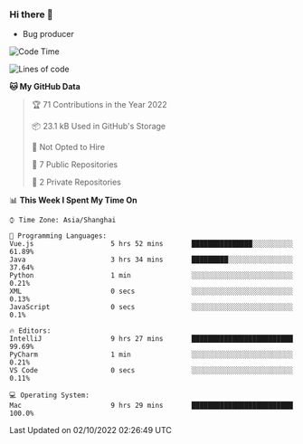 ### Hi there 👋
* Bug producer
<!--START_SECTION:waka-->
![Code Time](http://img.shields.io/badge/Code%20Time-726%20hrs-blue)

![Lines of code](https://img.shields.io/badge/From%20Hello%20World%20I%27ve%20Written-32%20Thousand%20lines%20of%20code-blue)

**🐱 My GitHub Data** 

> 🏆 71 Contributions in the Year 2022
 > 
> 📦 23.1 kB Used in GitHub's Storage 
 > 
> 🚫 Not Opted to Hire
 > 
> 📜 7 Public Repositories 
 > 
> 🔑 2 Private Repositories  
 > 
📊 **This Week I Spent My Time On** 

```text
⌚︎ Time Zone: Asia/Shanghai

💬 Programming Languages: 
Vue.js                   5 hrs 52 mins       ███████████████░░░░░░░░░░   61.89% 
Java                     3 hrs 34 mins       █████████░░░░░░░░░░░░░░░░   37.64% 
Python                   1 min               ░░░░░░░░░░░░░░░░░░░░░░░░░   0.21% 
XML                      0 secs              ░░░░░░░░░░░░░░░░░░░░░░░░░   0.13% 
JavaScript               0 secs              ░░░░░░░░░░░░░░░░░░░░░░░░░   0.1%

🔥 Editors: 
IntelliJ                 9 hrs 27 mins       █████████████████████████   99.69% 
PyCharm                  1 min               ░░░░░░░░░░░░░░░░░░░░░░░░░   0.21% 
VS Code                  0 secs              ░░░░░░░░░░░░░░░░░░░░░░░░░   0.11%

💻 Operating System: 
Mac                      9 hrs 29 mins       █████████████████████████   100.0%

```


 Last Updated on 02/10/2022 02:26:49 UTC
<!--END_SECTION:waka-->
